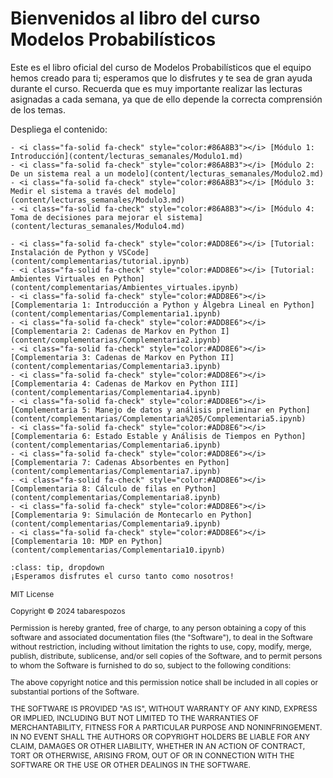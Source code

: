 # Bienvenidos al libro del curso Modelos Probabilísticos
Este es el libro oficial del curso de Modelos Probabilísticos que el equipo hemos creado para ti; esperamos que lo disfrutes y te sea de gran ayuda durante el curso. Recuerda que es muy importante realizar las lecturas asignadas a cada semana, ya que de ello depende la correcta comprensión de los temas.

Despliega el contenido:

```{dropdown} Módulos: Lecturas Semanales
- <i class="fa-solid fa-check" style="color:#86A8B3"></i> [Módulo 1: Introducción](content/lecturas_semanales/Modulo1.md)
- <i class="fa-solid fa-check" style="color:#86A8B3"></i> [Módulo 2: De un sistema real a un modelo](content/lecturas_semanales/Modulo2.md)
- <i class="fa-solid fa-check" style="color:#86A8B3"></i> [Módulo 3: Medir el sistema a través del modelo](content/lecturas_semanales/Modulo3.md)
- <i class="fa-solid fa-check" style="color:#86A8B3"></i> [Módulo 4: Toma de decisiones para mejorar el sistema](content/lecturas_semanales/Modulo4.md)
```

```{dropdown} Módulos: Complementarias
- <i class="fa-solid fa-check" style="color:#ADD8E6"></i> [Tutorial: Instalación de Python y VSCode](content/complementarias/tutorial.ipynb)
- <i class="fa-solid fa-check" style="color:#ADD8E6"></i> [Tutorial: Ambientes Virtuales en Python](content/complementarias/Ambientes_virtuales.ipynb)
- <i class="fa-solid fa-check" style="color:#ADD8E6"></i> [Complementaria 1: Introducción a Python y Álgebra Lineal en Python](content/complementarias/Complementaria1.ipynb)
- <i class="fa-solid fa-check" style="color:#ADD8E6"></i> [Complementaria 2: Cadenas de Markov en Python I](content/complementarias/Complementaria2.ipynb)
- <i class="fa-solid fa-check" style="color:#ADD8E6"></i> [Complementaria 3: Cadenas de Markov en Python II](content/complementarias/Complementaria3.ipynb)
- <i class="fa-solid fa-check" style="color:#ADD8E6"></i> [Complementaria 4: Cadenas de Markov en Python III](content/complementarias/Complementaria4.ipynb)
- <i class="fa-solid fa-check" style="color:#ADD8E6"></i> [Complementaria 5: Manejo de datos y análisis preliminar en Python](content/complementarias/Complementaria%205/Complementaria5.ipynb)
- <i class="fa-solid fa-check" style="color:#ADD8E6"></i> [Complementaria 6: Estado Estable y Análisis de Tiempos en Python](content/complementarias/Complementaria6.ipynb)
- <i class="fa-solid fa-check" style="color:#ADD8E6"></i> [Complementaria 7: Cadenas Absorbentes en Python](content/complementarias/Complementaria7.ipynb)
- <i class="fa-solid fa-check" style="color:#ADD8E6"></i> [Complementaria 8: Cálculo de filas en Python](content/complementarias/Complementaria8.ipynb)
- <i class="fa-solid fa-check" style="color:#ADD8E6"></i> [Complementaria 9: Simulación de Montecarlo en Python](content/complementarias/Complementaria9.ipynb)
- <i class="fa-solid fa-check" style="color:#ADD8E6"></i> [Complementaria 10: MDP en Python](content/complementarias/Complementaria10.ipynb)

```

```{admonition} Haz click acá!
:class: tip, dropdown
¡Esperamos disfrutes el curso tanto como nosotros!
```

<span style="font-size:12px;"> 
MIT License

Copyright ©  2024 tabarespozos

Permission is hereby granted, free of charge, to any person obtaining a copy
of this software and associated documentation files (the "Software"), to deal
in the Software without restriction, including without limitation the rights
to use, copy, modify, merge, publish, distribute, sublicense, and/or sell
copies of the Software, and to permit persons to whom the Software is
furnished to do so, subject to the following conditions:

The above copyright notice and this permission notice shall be included in all
copies or substantial portions of the Software.

THE SOFTWARE IS PROVIDED "AS IS", WITHOUT WARRANTY OF ANY KIND, EXPRESS OR
IMPLIED, INCLUDING BUT NOT LIMITED TO THE WARRANTIES OF MERCHANTABILITY,
FITNESS FOR A PARTICULAR PURPOSE AND NONINFRINGEMENT. IN NO EVENT SHALL THE
AUTHORS OR COPYRIGHT HOLDERS BE LIABLE FOR ANY CLAIM, DAMAGES OR OTHER
LIABILITY, WHETHER IN AN ACTION OF CONTRACT, TORT OR OTHERWISE, ARISING FROM,
OUT OF OR IN CONNECTION WITH THE SOFTWARE OR THE USE OR OTHER DEALINGS IN THE
SOFTWARE.
</span>